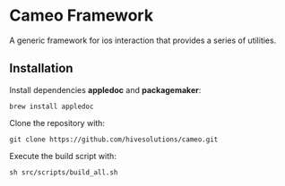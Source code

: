 # Cameo Framework

A generic framework for ios interaction that provides a series of utilities.

## Installation

Install dependencies **appledoc** and **packagemaker**:

    brew install appledoc

Clone the repository with:

    git clone https://github.com/hivesolutions/cameo.git

Execute the build script with:

    sh src/scripts/build_all.sh
